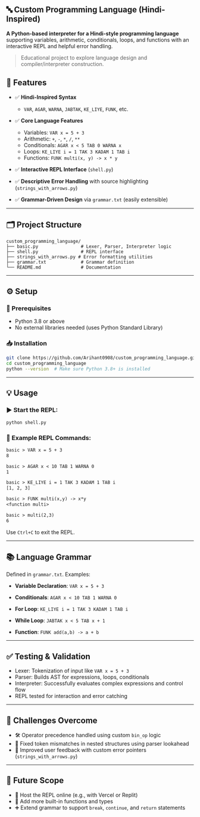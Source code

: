 
## 🔤 Custom Programming Language (Hindi-Inspired)

**A Python-based interpreter for a Hindi-style programming language** supporting variables, arithmetic, conditionals, loops, and functions with an interactive REPL and helpful error handling.

> Educational project to explore language design and compiler/interpreter construction.


## 🌟 Features

* ✅ **Hindi-Inspired Syntax**

  * `VAR`, `AGAR`, `WARNA`, `JABTAK`, `KE_LIYE`, `FUNK`, etc.
* ✅ **Core Language Features**

  * Variables: `VAR x = 5 + 3`
  * Arithmetic: `+`, `-`, `*`, `/`, `**`
  * Conditionals: `AGAR x < 5 TAB 0 WARNA x`
  * Loops: `KE_LIYE i = 1 TAK 3 KADAM 1 TAB i`
  * Functions: `FUNK multi(x, y) -> x * y`
* ✅ **Interactive REPL Interface** (`shell.py`)
* ✅ **Descriptive Error Handling** with source highlighting (`strings_with_arrows.py`)
* ✅ **Grammar-Driven Design** via `grammar.txt` (easily extensible)

---

## 🗂️ Project Structure

```
custom_programming_language/
├── basic.py                # Lexer, Parser, Interpreter logic
├── shell.py                # REPL interface
├── strings_with_arrows.py # Error formatting utilities
├── grammar.txt             # Grammar definition
└── README.md               # Documentation
```

---

## ⚙️ Setup

### 🔧 Prerequisites

* Python 3.8 or above
* No external libraries needed (uses Python Standard Library)

### 📥 Installation

```bash
git clone https://github.com/Arihant0908/custom_programming_language.git
cd custom_programming_language
python --version  # Make sure Python 3.8+ is installed
```

---

## 💡 Usage

### ▶️ Start the REPL:

```bash
python shell.py
```

### 📌 Example REPL Commands:

```txt
basic > VAR x = 5 + 3
8

basic > AGAR x < 10 TAB 1 WARNA 0
1

basic > KE_LIYE i = 1 TAK 3 KADAM 1 TAB i
[1, 2, 3]

basic > FUNK multi(x,y) -> x*y
<function multi>

basic > multi(2,3)
6
```

Use `Ctrl+C` to exit the REPL.

---

## 📚 Language Grammar

Defined in `grammar.txt`. Examples:

* **Variable Declaration**:
  `VAR x = 5 + 3`

* **Conditionals**:
  `AGAR x < 10 TAB 1 WARNA 0`

* **For Loop**:
  `KE_LIYE i = 1 TAK 3 KADAM 1 TAB i`

* **While Loop**:
  `JABTAK x < 5 TAB x + 1`

* **Function**:
  `FUNK add(a,b) -> a + b`

---

## ✅ Testing & Validation

* Lexer: Tokenization of input like `VAR x = 5 + 3`
* Parser: Builds AST for expressions, loops, conditionals
* Interpreter: Successfully evaluates complex expressions and control flow
* REPL tested for interaction and error catching

---

## 🧠 Challenges Overcome

* 🛠️ Operator precedence handled using custom `bin_op` logic
* 🧪 Fixed token mismatches in nested structures using parser lookahead
* 📛 Improved user feedback with custom error pointers (`strings_with_arrows.py`)

---

## 🔮 Future Scope

* 🚀 Host the REPL online (e.g., with Vercel or Replit)
* 🧩 Add more built-in functions and types
* ➕ Extend grammar to support `break`, `continue`, and `return` statements

